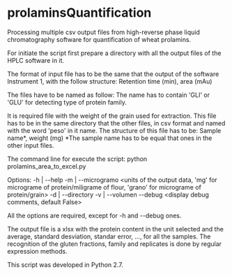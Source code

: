 # prolaminsQuantification
Processing multiple csv output files from high-reverse phase liquid chromatography software for quantification of wheat prolamins.

For initiate the script first prepare a directory with all the output files of the HPLC software in it.

The format of input file has to be the same that the output of the software Instrument 1, with the follow structure:
Retention time (min), area (mAu)

The files have to be named as follow:
The name has to contain 'GLI' or 'GLU' for detecting type of protein family.

It is required file with the weight of the grain used for extraction. This file has to be in the same directory that the other files, in csv format and named with the word 'peso' in it name. The structure of this file has to be:
Sample name*, weight (mg)
*The sample name has to be equal that ones in the other input files.

The command line for execute the script:
python prolamins_area_to_excel.py <options>
  
  Options:
   -h | --help <display arguments>
   -m | --microgramo <units of the output data, 'mg' for micrograme of                                     protein/miligrame of flour, 'grano' for micrograme of                               protein/grain>
   -d | --directory <path of the directory that contains csv files>
   -v | --volumen <volumen of extraction in microliters>
   --debug <display debug comments, default False>
 
All the options are required, except for -h and --debug ones.
 
The output file is a xlsx with the protein content in the unit selected and the average, standard desviation, standar error, ..., for all the samples. The recognition of the gluten fractions, family and replicates is done by regular expression methods.

This script was developed in Python 2.7.
